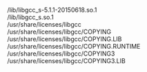 /lib/libgcc\_s-5.1.1-20150618.so.1  
/lib/libgcc\_s.so.1  
/usr/share/licenses/libgcc  
/usr/share/licenses/libgcc/COPYING  
/usr/share/licenses/libgcc/COPYING.LIB  
/usr/share/licenses/libgcc/COPYING.RUNTIME  
/usr/share/licenses/libgcc/COPYING3  
/usr/share/licenses/libgcc/COPYING3.LIB  
